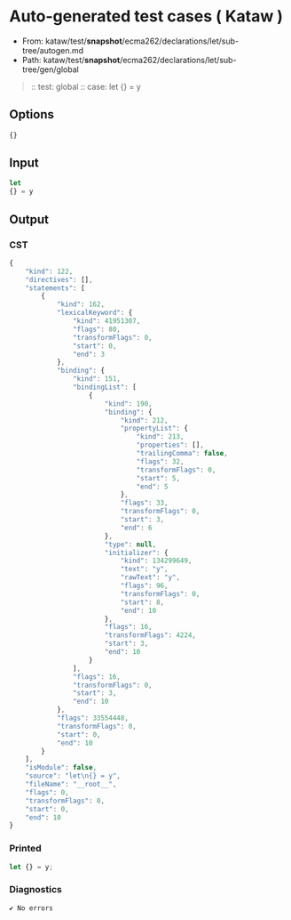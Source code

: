 # Auto-generated test cases ( Kataw )
- From: kataw/test/__snapshot__/ecma262/declarations/let/sub-tree/autogen.md
- Path: kataw/test/__snapshot__/ecma262/declarations/let/sub-tree/gen/global
> :: test: global
> :: case: let
>          {} = y
## Options

`````js
{}
`````
## Input

`````js
let
{} = y
`````
## Output

### CST

```javascript
{
    "kind": 122,
    "directives": [],
    "statements": [
        {
            "kind": 162,
            "lexicalKeyword": {
                "kind": 41951307,
                "flags": 80,
                "transformFlags": 0,
                "start": 0,
                "end": 3
            },
            "binding": {
                "kind": 151,
                "bindingList": [
                    {
                        "kind": 190,
                        "binding": {
                            "kind": 212,
                            "propertyList": {
                                "kind": 213,
                                "properties": [],
                                "trailingComma": false,
                                "flags": 32,
                                "transformFlags": 0,
                                "start": 5,
                                "end": 5
                            },
                            "flags": 33,
                            "transformFlags": 0,
                            "start": 3,
                            "end": 6
                        },
                        "type": null,
                        "initializer": {
                            "kind": 134299649,
                            "text": "y",
                            "rawText": "y",
                            "flags": 96,
                            "transformFlags": 0,
                            "start": 8,
                            "end": 10
                        },
                        "flags": 16,
                        "transformFlags": 4224,
                        "start": 3,
                        "end": 10
                    }
                ],
                "flags": 16,
                "transformFlags": 0,
                "start": 3,
                "end": 10
            },
            "flags": 33554448,
            "transformFlags": 0,
            "start": 0,
            "end": 10
        }
    ],
    "isModule": false,
    "source": "let\n{} = y",
    "fileName": "__root__",
    "flags": 0,
    "transformFlags": 0,
    "start": 0,
    "end": 10
}
```

### Printed

```javascript
let {} = y;
```

### Diagnostics

```javascript
✔ No errors
```


